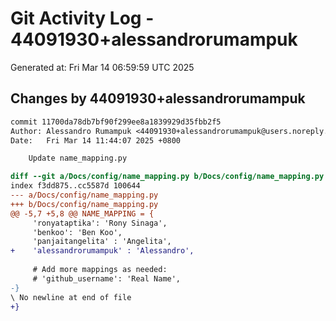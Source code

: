 # Git Activity Log - 44091930+alessandrorumampuk
Generated at: Fri Mar 14 06:59:59 UTC 2025
## Changes by 44091930+alessandrorumampuk
```diff
commit 11700da78db7bf90f299ee8a1839929d35fbb2f5
Author: Alessandro Rumampuk <44091930+alessandrorumampuk@users.noreply.github.com>
Date:   Fri Mar 14 11:44:07 2025 +0800

    Update name_mapping.py

diff --git a/Docs/config/name_mapping.py b/Docs/config/name_mapping.py
index f3dd875..cc5587d 100644
--- a/Docs/config/name_mapping.py
+++ b/Docs/config/name_mapping.py
@@ -5,7 +5,8 @@ NAME_MAPPING = {
     'ronyataptika': 'Rony Sinaga',
     'benkoo': 'Ben Koo',
     'panjaitangelita' : 'Angelita',
+    'alessandrorumampuk' : 'Alessandro',
 
     # Add more mappings as needed:
     # 'github_username': 'Real Name',
-}
\ No newline at end of file
+}
```
